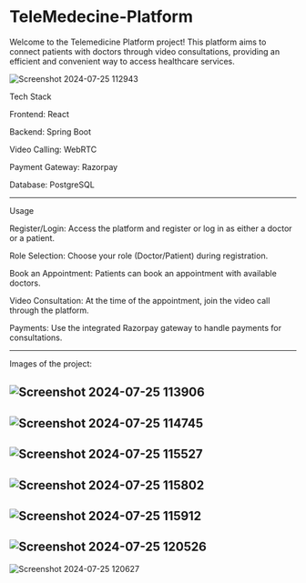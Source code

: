 # TeleMedecine-Platform

Welcome to the Telemedicine Platform project! This platform aims to connect patients with doctors through video consultations, providing an efficient and convenient way to access healthcare services.

![Screenshot 2024-07-25 112943](https://github.com/user-attachments/assets/296bd354-67c8-4429-a58c-b0e3c4f67b41)


Tech Stack

Frontend: 
React

Backend: 
Spring Boot

Video Calling: 
WebRTC

Payment Gateway: 
Razorpay

Database: 
PostgreSQL

----

Usage

Register/Login:
Access the platform and register or log in as either a doctor or a patient.

Role Selection:
Choose your role (Doctor/Patient) during registration.

Book an Appointment:
Patients can book an appointment with available doctors.

Video Consultation:
At the time of the appointment, join the video call through the platform.

Payments:
Use the integrated Razorpay gateway to handle payments for consultations.

----

Images of the project:

![Screenshot 2024-07-25 113906](https://github.com/user-attachments/assets/1bf93b41-afaa-43d8-9403-dbc7e71f752b)
---
![Screenshot 2024-07-25 114745](https://github.com/user-attachments/assets/6de1c7d5-7336-4a96-9b3f-d445fe6613b5)
---
![Screenshot 2024-07-25 115527](https://github.com/user-attachments/assets/2a96c423-ad55-445e-b793-9902044e8ead)
---
![Screenshot 2024-07-25 115802](https://github.com/user-attachments/assets/9ef77554-ff4e-44f1-bce9-9b6d90e40040)
---
![Screenshot 2024-07-25 115912](https://github.com/user-attachments/assets/cfa87435-de93-4bfd-888e-3890ab7b7bbb)
---
![Screenshot 2024-07-25 120526](https://github.com/user-attachments/assets/d4c0247d-5ff0-4dd6-9fc0-51c7bddcd2d9)
---
![Screenshot 2024-07-25 120627](https://github.com/user-attachments/assets/2a9682fb-b3be-43fb-a5b6-63880d0d1f1a)
